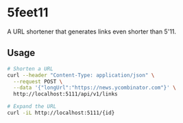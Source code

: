# 5feet11

A URL shortener that generates links even shorter than 5'11.

## Usage
```bash
# Shorten a URL
curl --header "Content-Type: application/json" \
  --request POST \
  --data '{"longUrl":"https://news.ycombinator.com"}' \
  http://localhost:5111/api/v1/links

# Expand the URL
curl -iL http://localhost:5111/{id}
```
